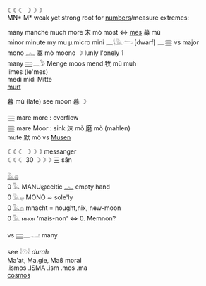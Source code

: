 ☾☾☾ ☽☽☽  
MN* M*  weak yet strong root for [numbers](Numbers)/measure extremes:  

many manche much more 末 mò most ⇔ [mes](mes) 募 mù  
minor minute my mu µ micro mini 𓈖𓌰𓅓𓂧 [dwarf] 𓈖𓈗 vs major  
mono [𓂜](𓂜) 寞 mò moono ☽ lunly l'onely 1  
many [𓏠](𓏠)𓈖𓅱 Menge moos mend 牧 mù muh  
limes (le'mes)  
medi midi Mitte  
[murt](murt)  

暮 mù (late) see moon 暮 ☽  

𓈗 mare more : overflow  
𓈗 mare Moor : sink 沫 mò 磨 mò (mahlen)  
mute 默 mò vs [Musen](Musen)  

☾☾☾ ☽☽☽ messanger  
☾☾☾ 30 ☽☽☽  三 sān  

[𓅓](𓅓)[𓐍](𓐍)  
0 𓅓 MANU@celtic [𓂜](𓂜) empty hand  
0 𓅓𓐍 MONO ⋍ sole'ly  
0 [𓅓𓐍](𓅓𓐍) mnacht = nought,nix, new-moon  
0 𓅓 ⲙⲙⲟⲛ  'mais-non' ⇔ 0. Memnon?  

vs [𓏠](𓏠)𓈖𓂝 many  

see 𓎛𓇳𓎛 *durah*  
Ma'at, Ma.gie, Maß moral  
.ismos .ISMA .ism .mos .ma  
[cosmos](cosmos)  
